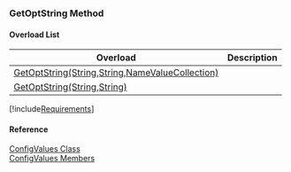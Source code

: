 ﻿### GetOptString Method

#### Overload List

| Overload | Description |
| --- | --- |
| [GetOptString(String,String,NameValueCollection)](FChoice.Common~FChoice.Common.ConfigValues~GetOptString(String,String,NameValueCollection).md) |   |
| [GetOptString(String,String)](FChoice.Common~FChoice.Common.ConfigValues~GetOptString(String,String).md) |   |

[!include[Requirements](../partials/requirements.md)]

#### Reference

[ConfigValues Class](FChoice.Common~FChoice.Common.ConfigValues.md)  
[ConfigValues Members](FChoice.Common~FChoice.Common.ConfigValues_members.md)